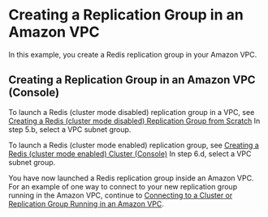 # Creating a Replication Group in an Amazon VPC<a name="VPCs.CreatingReplGroup"></a>

In this example, you create a Redis replication group in your Amazon VPC\.

## Creating a Replication Group in an Amazon VPC \(Console\)<a name="VPCs.CreatingReplGroup.CON"></a>

To launch a Redis \(cluster mode disabled\) replication group in a VPC, see [Creating a Redis \(cluster mode disabled\) Replication Group from Scratch](Replication.CreatingReplGroup.NoExistingCluster.Classic.md) In step 5\.b, select a VPC subnet group\.

To launch a Redis \(cluster mode enabled\) replication group, see [Creating a Redis \(cluster mode enabled\) Cluster \(Console\)](Replication.CreatingReplGroup.NoExistingCluster.Cluster.md#Replication.CreatingReplGroup.NoExistingCluster.Cluster.CON) In step 6\.d, select a VPC subnet group\.

You have now launched a Redis replication group inside an Amazon VPC\. For an example of one way to connect to your new replication group running in the Amazon VPC, continue to [Connecting to a Cluster or Replication Group Running in an Amazon VPC](VPCs.Connecting.md)\.